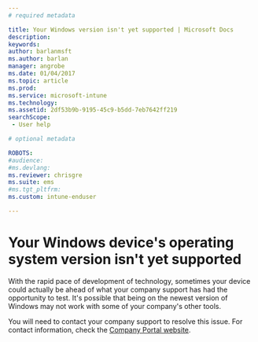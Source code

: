 ```yaml
---
# required metadata

title: Your Windows version isn't yet supported | Microsoft Docs
description: 
keywords:
author: barlanmsftms.author: barlan
manager: angrobe
ms.date: 01/04/2017
ms.topic: article
ms.prod:
ms.service: microsoft-intune
ms.technology:
ms.assetid: 2df53b9b-9195-45c9-b5dd-7eb7642ff219searchScope: - User help

# optional metadata

ROBOTS:  
#audience:
#ms.devlang:
ms.reviewer: chrisgre
ms.suite: ems
#ms.tgt_pltfrm:
ms.custom: intune-enduser

---
```

# Your Windows device's operating system version isn't yet supported

With the rapid pace of development of technology, sometimes your device could actually be ahead of what your company support has had the opportunity to test. It's possible that being on the newest version of Windows may not work with some of your company's other tools.

You will need to contact your company support to resolve this issue. For contact information, check the [Company Portal website](http://portal.manage.microsoft.com).

